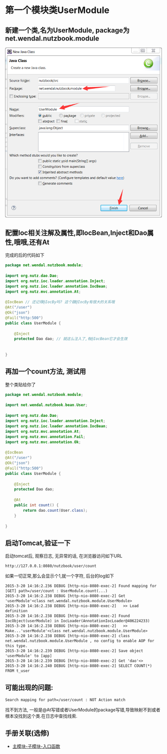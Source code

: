 # 第一个模块类UserModule

## 新建一个类,名为UserModule, package为net.wendal.nutzbook.module

![](images/add_user_module_1.png)

## 配置Ioc相关注解及属性,即IocBean,Inject和Dao属性,哦哦,还有At

完成的后的代码如下

```java
package net.wendal.nutzbook.module;

import org.nutz.dao.Dao;
import org.nutz.ioc.loader.annotation.Inject;
import org.nutz.ioc.loader.annotation.IocBean;
import org.nutz.mvc.annotation.At;

@IocBean // 还记得@IocBy吗? 这个跟@IocBy有很大的关系哦
@At("/user")
@Ok("json")
@Fail("http:500")
public class UserModule {

	@Inject
	protected Dao dao; // 就这么注入了,有@IocBean它才会生效


}
```

## 再加一个count方法, 测试用

整个类贴给你了

```java
package net.wendal.nutzbook.module;

import net.wendal.nutzbook.bean.User;

import org.nutz.dao.Dao;
import org.nutz.ioc.loader.annotation.Inject;
import org.nutz.ioc.loader.annotation.IocBean;
import org.nutz.mvc.annotation.At;
import org.nutz.mvc.annotation.Fail;
import org.nutz.mvc.annotation.Ok;

@IocBean
@At("/user")
@Ok("json")
@Fail("http:500")
public class UserModule {

	@Inject
	protected Dao dao;

	@At
	public int count() {
		return dao.count(User.class);
	}

}
```

## 启动Tomcat,验证一下

启动tomcat后, 观察日志, 无异常的话, 在浏览器访问如下URL

```
http://127.0.0.1:8080/nutzbook/user/count
```

如果一切正常,那么会显示个1,就一个字符, 后台的log如下

```
2015-3-20 14:16:2.236 DEBUG [http-nio-8080-exec-2] Found mapping for [GET] path=/user/count : UserModule.count(...)
2015-3-20 14:16:2.238 DEBUG [http-nio-8080-exec-2] Get 'userModule'<class net.wendal.nutzbook.module.UserModule>
2015-3-20 14:16:2.238 DEBUG [http-nio-8080-exec-2] 	 >> Load definition
2015-3-20 14:16:2.238 DEBUG [http-nio-8080-exec-2] Found IocObject(userModule) in IocLoader(AnnotationIocLoader@406224233)
2015-3-20 14:16:2.238 DEBUG [http-nio-8080-exec-2] 	 >> Make...'userModule'<class net.wendal.nutzbook.module.UserModule>
2015-3-20 14:16:2.238 DEBUG [http-nio-8080-exec-2] class net.wendal.nutzbook.module.UserModule , no config to enable AOP for this type.
2015-3-20 14:16:2.239 DEBUG [http-nio-8080-exec-2] Save object 'userModule' to [app]
2015-3-20 14:16:2.239 DEBUG [http-nio-8080-exec-2] Get 'dao'<>
2015-3-20 14:16:2.240 DEBUG [http-nio-8080-exec-2] SELECT COUNT(*) FROM t_user
```

## 可能出现的问题:

```
Search mapping for path=/user/count : NOT Action match
```

 找不到方法, 一般是@At写错或者UserModule的package写错,导致映射不到或者根本没找到这个类.在日志中查找线索.


## 手册关联(选修)

* [主模块-子模块-入口函数](http://nutzam.com/core/mvc/modules.html)
